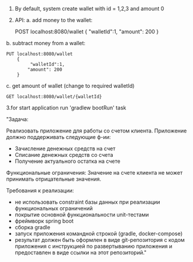 1. By default, system create  wallet with id = 1,2,3 and amount 0

2. API:
a. add money to the wallet:

    
    POST localhost:8080/wallet
        {
             "walletId":1,
            "amount": 200
        }
        
b. subtract money from a wallet:
    
    PUT localhost:8080/wallet
        {
             "walletId":1,
            "amount": 200
        }
        
c. get amount of wallet (change to required walletId)

    GET localhost:8080/wallet/{walletId}

3.for start application run 'gradlew bootRun' task






"Задача:

Реализовать приложение для работы со счетом клиента. Приложение должно поддерживать следующие ф-ии:
- Зачисление денежных средств на счет
- Списание денежных средств со счета
- Получение актуального остатка на счете

Функциональные ограничения:
Значение на счете клиента не может принимать отрицательные значения.


Требования к реализации:
- не использовать constraint базы данных при реализации функциональных ограничений
- покрытие основной функциональности unit-тестами
- фреймворк spring boot
- сборка gradle
- запуск приложения командной строкой (gradle, docker-compose)
- результат должен быть оформлен в виде git-репозитория с кодом приложения с инструкцией по развертыванию приложения и предоставлен в виде ссылки на этот репозиторий."

